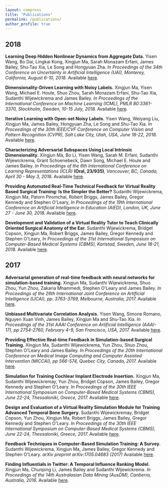 ```yaml
---
layout: compress
title: "Publications"
permalink: /publications/
author_profile: true
---
```

2018
-----
**Learning Deep Hidden Nonlinear Dynamics from Aggregate Data.**
Yisen Wang, Bo Dai, Lingkai Kong, Xingjun Ma, Sarah Monazam Erfani, James Bailey, Shu-Tao Xia, Le Song and Hongyuan Zha.
*In Proceedings of the 34th Conference on Uncertainty in Artificial Intelligence (UAI), Monterey, California, August 6-10, 2018.*
Available [here]("http://auai.org/uai2018/proceedings/papers/39.pdf").

**Dimensionality-Driven Learning with Noisy Labels.** Xingjun Ma, Yisen Wang, Michael E. Houle, Shuo Zhou, Sarah Monazam Erfani, Shu-Tao Xia, Sudanthi Wijewickrema and James Bailey. *In  Proceedings of the International Conference on Machine Learning (ICML), PMLR 80:3361-3370, Stockholm, Sweden, 10-15 July, 2018.*
Available [here]("https://people.eng.unimelb.edu.au/baileyj/papers/icmlpaper2018.pdf").

**Iterative Learning with Open-set Noisy Labels.** Yisen Wang, Weiyang Liu, Xingjun Ma, James Bailey,  Hongyuan  Zha, Le Song and Shu-Tao Xia. *In Proceedings of the 30th IEEE/CVF Conference on Computer Vision and Pattern Recognition (CVPR), Salt Lake City, Utah, USA, June 18-22, 2018.* Available [here]("https://people.eng.unimelb.edu.au/baileyj/papers/CVPR2018_Noise_label.pdf").

**Characterizing Adversarial Subspaces Using Local Intrinsic Dimensionality.** Xingjun Ma, Bo Li, Yisen Wang, Sarah M. Erfani, Sudanthi Wijewickrema,  Grant Schoenebeck, Dawn Song, Michael E. Houle and James Bailey. *In Proceedings of the 6th International Conference on Learning Representations (ICLR)* **(Oral, 23/935)***, Vancouver, BC, Canada, April 30 - May 3, 2018.* Available [here]("https://openreview.net/forum?id=B1gJ1L2aW").

**Providing Automated Real-Time Technical Feedback for Virtual Reality Based Surgical Training: Is the Simpler the Better?** Sudanthi Wijewickrema, Xingjun Ma, Patorn Piromchai, Robert Briggs, James Bailey, Gregor Kennedy and Stephen O'Leary, *In Proceedings of the 19th International Conference on Artificial Intelligence in Education (AIED), London, UK, June 27 - June 30, 2018.*
Available [here]("https://people.eng.unimelb.edu.au/baileyj/papers/AIED2018.pdf").

**Development and Validation of a Virtual Reality Tutor to Teach Clinically Oriented Surgical Anatomy of the Ear.** Sudanthi Wijewickrema, Bridget Copson, Xingjun Ma, Robert Briggs, James Bailey, Gregor Kennedy and Stephen O'Leary, *In Proceedings of the 31st International Symposium on Computer-Based Medical Systems (CBMS),  Karlstad, Sweden, June 18-21, 2018.* Available [here]("https://people.eng.unimelb.edu.au/baileyj/papers/CBMS_2018_final.pdf").

2017
-----
**Adversarial generation of real-time feedback with neural networks for simulation-based training.** Xingjun Ma, Sudanthi Wijewickrema, Shuo Zhou, Yun Zhou, Zakaria Mhammedi, Stephen O'Leary and James Bailey. *In Proceedings of the 26th International Joint Conference on Artificial Intelligence (IJCAI), pp. 3763-3769, Melbourne, Australia, 2017.* Available [here]("https://arxiv.org/pdf/1703.01460.pdf").

**Unbiased Multivariate Correlation Analysis.** Yisen Wang, Simone Romano, Nguyen Xuan Vinh, James Bailey, Xingjun Ma and Shu-Tao Xia. *In Proceedings of the 31st AAAI Conference on Artificial Intelligence (AAAI-17), pp 2754-2760, February 4-9, San Francisco, USA, 2017.* Available [here]("http://people.eng.unimelb.edu.au/baileyj/papers/AAAI_17_CR.pdf").

**Providing Effective Real-time Feedback in Simulation-based Surgical Training.** Xingjun Ma, Sudanthi Wijewickrema, Yun Zhou, Shuo Zhou, Stephen O'Leary and James Bailey. *In Proceedings of the 20th International Conference on Medical Image Computing and Computer Assisted Intervention (MICCAI), pp 566-574, Quebec City, Canada, 2017.*
Available [here]("https://arxiv.org/pdf/1703.01460.pdf").

**Simulation for Training Cochlear Implant Electrode Insertion.** Xingjun Ma, Sudanthi Wijewickremay, Yun Zhou, Bridget Copson, James Bailey, Gregor Kennedy and Stephen O'Leary. *In Proceedings of the 30th IEEE International Symposium on Computer-Based Medical Systems (CBMS), June 22-24, Thessaloniki, Greece, 2017.* Available [here]("http://people.eng.unimelb.edu.au/baileyj/papers/cbms-2017-2.pdf").

**Design and Evaluation of a Virtual Reality Simulation Module for Training Advanced Temporal Bone Surgery.** Sudanthi Wijewickremay, Bridget Copson, Yun Zhou, Xingjun Ma, Robert Briggs, James Bailey, Gregor Kennedy and Stephen O'Leary. *In Proceedings of the 30th IEEE International Symposium on Computer-Based Medical Systems (CBMS), June 22-24, Thessaloniki, Greece, 2017.* Available [here]("http://people.eng.unimelb.edu.au/baileyj/papers/cbms-2017-1.pdf").

**Feedback Techniques in Computer-Based Simulation Training: A Survey.** Sudanthi Wijewickrema, Xingjun Ma, James Bailey, Gregor Kennedy and Stephen O'Leary. *arXiv preprint arXiv:1705.04683 (2017)* Available [here]("https://arxiv.org/pdf/1705.04683.pdf").

**Finding Influentials in Twitter: A Temporal Influence Ranking Model.** Xingjun Ma, Chunping Li, James Bailey and Sudanthi Wijewickrema. *In Proceedings of the 14th Australasian Data Mining (AusDM), Canberra, Australia, 2016.* Available [here]("https://arxiv.org/pdf/1703.01468.pdf").

